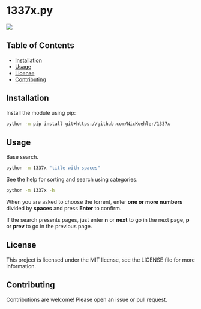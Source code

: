 # 1337x.py

![](https://i.imgur.com/uLFHgv3.gif)


## Table of Contents

- [Installation](#installation)
- [Usage](#usage)
- [License](#license)
- [Contributing](#contributing)


## Installation

Install the module using pip:

```sh
python -m pip install git+https://github.com/NicKoehler/1337x
```


## Usage

Base search.

```sh
python -m 1337x "title with spaces"
```

See the help for sorting and search using categories.

```sh
python -m 1337x -h
```

When you are asked to choose the torrent, enter __one or more numbers__ divided by __spaces__ and press __Enter__ to confirm.

If the search presents pages, just enter __n__ or __next__ to go in the next page, __p__ or __prev__ to go in the previous page.

## License

This project is licensed under the MIT license, see the LICENSE file for more information.

## Contributing

Contributions are welcome! Please open an issue or pull request.
